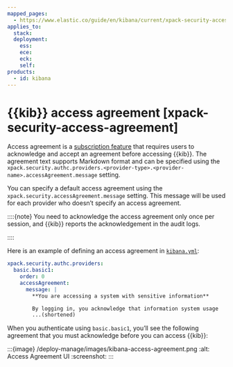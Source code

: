 ```yaml
---
mapped_pages:
  - https://www.elastic.co/guide/en/kibana/current/xpack-security-access-agreement.html
applies_to:
  stack:
  deployment:
    ess:
    ece:
    eck:
    self:
products:
  - id: kibana
---
```


# {{kib}} access agreement [xpack-security-access-agreement]

Access agreement is a [subscription feature](https://www.elastic.co/subscriptions) that requires users to acknowledge and accept an agreement before accessing {{kib}}. The agreement text supports Markdown format and can be specified using the `xpack.security.authc.providers.<provider-type>.<provider-name>.accessAgreement.message` setting.

You can specify a default access agreement  using the `xpack.security.accessAgreement.message` setting. This message will be used for each provider who doesn’t specify an access agreement.

::::{note}
You need to acknowledge the access agreement only once per session, and {{kib}} reports the acknowledgement in the audit logs.

::::


Here is an example of defining an access agreement in [`kibana.yml`](/deploy-manage/stack-settings.md):

```yaml
xpack.security.authc.providers:
  basic.basic1:
    order: 0
    accessAgreement:
      message: |
        **You are accessing a system with sensitive information**

        By logging in, you acknowledge that information system usage
        ...(shortened)
```

When you authenticate using `basic.basic1`, you’ll see the following agreement that you must acknowledge before you can access {{kib}}:

:::{image} /deploy-manage/images/kibana-access-agreement.png
:alt: Access Agreement UI
:screenshot:
:::

